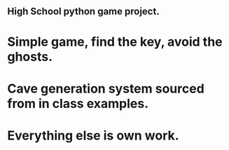## High School python game project.

# Simple game, find the key, avoid the ghosts. 
# Cave generation system sourced from in class examples.
# Everything else is own work.
